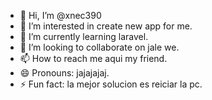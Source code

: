 - 👋 Hi, I’m @xnec390
- 👀 I’m interested in create new app for me.
- 🌱 I’m currently learning laravel.
- 💞️ I’m looking to collaborate on jale we.
- 📫 How to reach me aqui my friend.
- 😄 Pronouns: jajajajaj.
- ⚡ Fun fact: la mejor solucion es reiciar la pc.

<!---
xnec390/xnec390 is a ✨ special ✨ repository because its `README.md` (this file) appears on your GitHub profile.
You can click the Preview link to take a look at your changes.
--->
